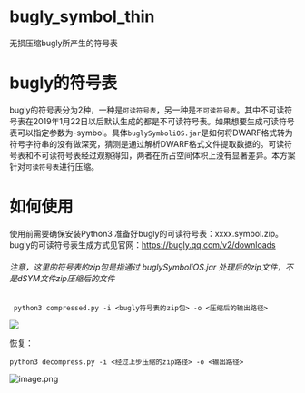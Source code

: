 # bugly_symbol_thin

无损压缩bugly所产生的符号表

# bugly的符号表

bugly的符号表分为2种，一种是`可读符号表`，另一种是`不可读符号表`。其中不可读符号表在2019年1月22日以后默认生成的都是不可读符号表。如果想要生成可读符号表可以指定参数为-symbol。具体`buglySymboliOS.jar`是如何将DWARF格式转为符号字符串的没有做深究，猜测是通过解析DWARF格式文件提取数据的。可读符号表和不可读符号表经过观察得知，两者在所占空间体积上没有显著差异。本方案针对`可读符号表`进行压缩。

# 如何使用

使用前需要确保安装Python3
准备好bugly的可读符号表：xxxx.symbol.zip。bugly的可读符号表生成方式见官网：https://bugly.qq.com/v2/downloads

###### 注意，这里的符号表的zip包是指通过 buglySymboliOS.jar 处理后的zip文件，不是dSYM文件zip压缩后的文件


```
 python3 compressed.py -i <bugly符号表的zip包> -o <压缩后的输出路径>
```

![](https://upload-images.jianshu.io/upload_images/4642217-d492a28c0e283421.png?imageMogr2/auto-orient/strip%7CimageView2/2/w/1240)


恢复：

```
python3 decompress.py -i <经过上步压缩的zip路径> -o <输出路径>
```

![image.png](https://upload-images.jianshu.io/upload_images/4642217-2a3b013573e996d2.png?imageMogr2/auto-orient/strip%7CimageView2/2/w/1240)


